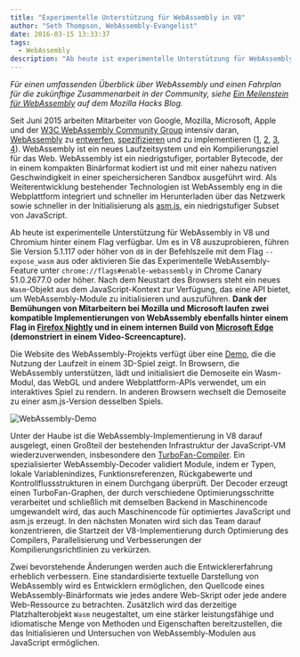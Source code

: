```yaml
---
title: "Experimentelle Unterstützung für WebAssembly in V8"
author: "Seth Thompson, WebAssembly-Evangelist"
date: 2016-03-15 13:33:37
tags:
  - WebAssembly
description: "Ab heute ist experimentelle Unterstützung für WebAssembly in V8 und Chromium hinter einem Flag verfügbar."
---
```

_Für einen umfassenden Überblick über WebAssembly und einen Fahrplan für die zukünftige Zusammenarbeit in der Community, siehe [Ein Meilenstein für WebAssembly](https://hacks.mozilla.org/2016/03/a-webassembly-milestone/) auf dem Mozilla Hacks Blog._

Seit Juni 2015 arbeiten Mitarbeiter von Google, Mozilla, Microsoft, Apple und der [W3C WebAssembly Community Group](https://www.w3.org/community/webassembly/participants) intensiv daran, [WebAssembly](https://webassembly.github.io/) zu [entwerfen](https://github.com/WebAssembly/design), [spezifizieren](https://github.com/WebAssembly/spec) und zu implementieren ([1](https://www.chromestatus.com/features/5453022515691520), [2](https://platform-status.mozilla.org/#web-assembly), [3](https://github.com/Microsoft/ChakraCore/wiki/Roadmap), [4](https://webkit.org/status/#specification-webassembly)). WebAssembly ist ein neues Laufzeitsystem und ein Kompilierungsziel für das Web. WebAssembly ist ein niedrigstufiger, portabler Bytecode, der in einem kompakten Binärformat kodiert ist und mit einer nahezu nativen Geschwindigkeit in einer speichersicheren Sandbox ausgeführt wird. Als Weiterentwicklung bestehender Technologien ist WebAssembly eng in die Webplattform integriert und schneller im Herunterladen über das Netzwerk sowie schneller in der Initialisierung als [asm.js](http://asmjs.org/), ein niedrigstufiger Subset von JavaScript.

<!--truncate-->
Ab heute ist experimentelle Unterstützung für WebAssembly in V8 und Chromium hinter einem Flag verfügbar. Um es in V8 auszuprobieren, führen Sie Version 5.1.117 oder höher von `d8` in der Befehlszeile mit dem Flag `--expose_wasm` aus oder aktivieren Sie das Experimentelle WebAssembly-Feature unter `chrome://flags#enable-webassembly` in Chrome Canary 51.0.2677.0 oder höher. Nach dem Neustart des Browsers steht ein neues `Wasm`-Objekt aus dem JavaScript-Kontext zur Verfügung, das eine API bietet, um WebAssembly-Module zu initialisieren und auszuführen. **Dank der Bemühungen von Mitarbeitern bei Mozilla und Microsoft laufen zwei kompatible Implementierungen von WebAssembly ebenfalls hinter einem Flag in [Firefox Nightly](https://hacks.mozilla.org/2016/03/a-webassembly-milestone) und in einem internen Build von [Microsoft Edge](http://blogs.windows.com/msedgedev/2016/03/15/previewing-webassembly-experiments) (demonstriert in einem Video-Screencapture).**

Die Website des WebAssembly-Projekts verfügt über eine [Demo](https://webassembly.github.io/demo/), die die Nutzung der Laufzeit in einem 3D-Spiel zeigt. In Browsern, die WebAssembly unterstützen, lädt und initialisiert die Demoseite ein Wasm-Modul, das WebGL und andere Webplattform-APIs verwendet, um ein interaktives Spiel zu rendern. In anderen Browsern wechselt die Demoseite zu einer asm.js-Version desselben Spiels.

![[WebAssembly-Demo](https://webassembly.github.io/demo/)](/_img/webassembly-experimental/tanks.jpg)

Unter der Haube ist die WebAssembly-Implementierung in V8 darauf ausgelegt, einen Großteil der bestehenden Infrastruktur der JavaScript-VM wiederzuverwenden, insbesondere den [TurboFan-Compiler](/blog/turbofan-jit). Ein spezialisierter WebAssembly-Decoder validiert Module, indem er Typen, lokale Variablenindizes, Funktionsreferenzen, Rückgabewerte und Kontrollflussstrukturen in einem Durchgang überprüft. Der Decoder erzeugt einen TurboFan-Graphen, der durch verschiedene Optimierungsschritte verarbeitet und schließlich mit demselben Backend in Maschinencode umgewandelt wird, das auch Maschinencode für optimiertes JavaScript und asm.js erzeugt. In den nächsten Monaten wird sich das Team darauf konzentrieren, die Startzeit der V8-Implementierung durch Optimierung des Compilers, Parallelisierung und Verbesserungen der Kompilierungsrichtlinien zu verkürzen.

Zwei bevorstehende Änderungen werden auch die Entwicklererfahrung erheblich verbessern. Eine standardisierte textuelle Darstellung von WebAssembly wird es Entwicklern ermöglichen, den Quellcode eines WebAssembly-Binärformats wie jedes andere Web-Skript oder jede andere Web-Ressource zu betrachten. Zusätzlich wird das derzeitige Platzhalterobjekt `Wasm` neugestaltet, um eine stärker leistungsfähige und idiomatische Menge von Methoden und Eigenschaften bereitzustellen, die das Initialisieren und Untersuchen von WebAssembly-Modulen aus JavaScript ermöglichen.
